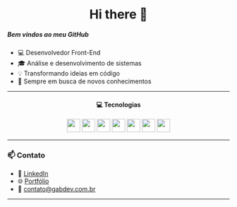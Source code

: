 <h1 align="center">Hi there 👋</h1>

<h5>Bem vindos ao meu GitHub</h5>

- 💻 Desenvolvedor Front-End
- 🎓 Análise e desenvolvimento de sistemas
- 💡 Transformando ideias em código
- 📙 Sempre em busca de novos conhecimentos

---

<h4 align="center"> 💻 Tecnologias</h4>

<p align="center">
<img height="30" src="https://img.shields.io/badge/HTML5-E34F26?style=for-the-badge&logo=html5&logoColor=white"/>
<img height="30" src="https://img.shields.io/badge/CSS3-1572B6?style=for-the-badge&logo=css3&logoColor=white" />
<img height="30" src="https://img.shields.io/badge/JavaScript-F7DF1E?style=for-the-badge&logo=javascript&logoColor=black"/>
<img height="30" src="https://img.shields.io/badge/React-40232A?style=for-the-badge&logo=react&logoColor=61DAFB" />
<img height="30" src="https://img.shields.io/badge/Next-black?style=for-the-badge&logo=next.js&logoColor=white" />
<img height="30" src="https://img.shields.io/badge/Node.js-43853D?style=for-the-badge&logo=node.js&logoColor=white" />
<img height="30" src="https://img.shields.io/badge/Figma-F24E1E?style=for-the-badge&logo=figma&logoColor=white"/>    
</p>

---

### 📫 Contato

- 💼 [LinkedIn](https://www.linkedin.com/in/gabriel-aparecido7/)  
- 🌐 [Portfólio](https://www.gabdev.com.br)  
- 📧 contato@gabdev.com.br


---
